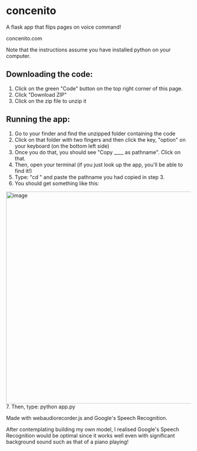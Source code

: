 # concenito
A flask app that flips pages on voice command!

concenito.com

Note that the instructions assume you have installed python on your computer.

## Downloading the code:
1. Click on the green "Code" button on the top right corner of this page.
2. Click "Download ZIP" 
3. Click on the zip file to unzip it

## Running the app:
1. Go to your finder and find the unzipped folder containing the code
2. Click on that folder with two fingers and then click the key, "option" on your keyboard (on the bottom left side)
3. Once you do that, you should see "Copy ____ as pathname". Click on that.
4. Then, open your terminal (if you just look up the app, you'll be able to find it!)
5. Type: "cd " and paste the pathname you had copied in step 3.
6. You should get something like this:
<img width="579" alt="image" src="https://user-images.githubusercontent.com/93958307/188671468-2a2fd74a-54f9-4114-b495-20f8000944de.png">
7. Then, type: python app.py

Made with webaudiorecorder.js and Google's Speech Recognition.

After contemplating building my own model, I realised Google's Speech Recognition would be optimal since it works well even with significant background sound such as that of a piano playing!
